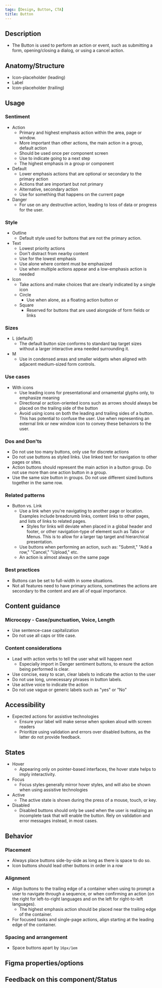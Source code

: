 ```yaml
---
tags: [Design, Button, CTA]
title: Button
---
```


## Description

- The Button is used to perform an action or event, such as submitting a form, opening/closing a dialog, or using a cancel action.

## Anatomy/Structure

- Icon-placeholder (leading)
- Label
- Icon-placeholder (trailing)

## Usage

### Sentiment

- Action
  - Primary and highest emphasis action within the area, page or window.
  - More important than other actions, the main action in a group, default action
  - Should be used once per component screen
  - Use to indicate going to a next step
  - The highest emphasis in a group or component
- Default
  - Lower emphasis actions that are optional or secondary to the primary action
  - Actions that are important but not primary
  - Alternative, secondary action
  - Use for something that happens on the current page
- Danger
  - For use on any destructive action, leading to loss of data or progress for the user.

### Style

- Outline
  - Default style used for buttons that are not the primary action.
- Text
  - Lowest priority actions
  - Don't distract from nearby content
  - Use for the lowest emphasis
  - Use alone where content must be emphasized
  - Use when multiple actions appear and a low-emphasis action is needed
- Icon
  - Take actions and make choices that are clearly indicated by a single icon
  - Circle
    - Use when alone, as a floating action button or
  - Square
    - Reserved for buttons that are used alongside of form fields or links

### Sizes

- L (default)
  - The default button size conforms to standard tap target sizes without a larger interactive area needed surrounding it.
- M
  - Use in condensed areas and smaller widgets when aligned with adjacent medium-sized form controls.

### Use cases

- With icons
  - Use leading icons for presentational and ornamental glyphs only, to emphasize meaning
  - Directional or action-oriented icons such as arrows should always be placed on the trailing side of the button
  - Avoid using icons on both the leading and trailing sides of a button. This has potential to confuse the user. Use when representing an external link or new window icon to convey these behaviors to the user.

### Dos and Don'ts

- Do not use too many buttons, only use for discrete actions
- Do not use buttons as styled links. Use linked text for navigation to other pages or sites.
- Action buttons should represent the main action in a button group. Do not use more than one action button in a group.
- Use the same size button in groups. Do not use different sized buttons together in the same row.

### Related patterns

- Button vs. Link
  - Use a link when you're navigating to another page or location. Examples include breadcrumb links, content links to other pages, and lists of links to related pages.
    - Styles for links will deviate when placed in a global header and footer, or other navigation-type of element such as Tabs or Menus. This is to allow for a larger tap target and hierarchical presentation.
  - Use buttons when performing an action, such as: "Submit," "Add a row," "Cancel," "Upload," etc.
  - An action is almost always on the same page

### Best practices

- Buttons can be set to full-width in some situations.
- Not all features need to have primary actions, sometimes the actions are secondary to the content and are all of equal importance.

## Content guidance

### Microcopy - Case/punctuation, Voice, Length

- Use sentence-case capitalization
- Do not use all caps or title case.

### Content considerations

- Lead with action verbs to tell the user what will happen next
  - Especially import in Danger sentiment buttons, to ensure the action being performed is clear.
- Use concise, easy to scan, clear labels to indicate the action to the user
- Do not use long, unnecessary phrases in button labels.
- Use active voice to indicate the action
- Do not use vague or generic labels such as "yes" or "No"

## Accessibility

- Expected actions for assistive technologies
  - Ensure your label will make sense when spoken aloud with screen readers
  - Prioritize using validation and errors over disabled buttons, as the latter do not provide feedback.

## States

- Hover
  - Appearing only on pointer-based interfaces, the hover state helps to imply interactivity.
- Focus
  - Focus styles generally mirror hover styles, and will also be shown when using assistive technologies
- Active
  - The active state is shown during the press of a mouse, touch, or key.
- Disabled
  - Disabled buttons should only be used when the user is realizing an incomplete task that will enable the button. Rely on validation and error messages instead, in most cases.

## Behavior

### Placement

- Always place buttons side-by-side as long as there is space to do so.
- Icon buttons should lead other buttons in order in a row

### Alignment

- Align buttons to the trailing edge of a container when using to prompt a user to navigate through a sequence, or when confirming an action (on the right for left-to-right languages and on the left for right-to-left languages).
  - The highest emphasis action should be placed near the trailing edge of the container.
- For focused tasks and single-page actions, align starting at the leading edge of the container.

### Spacing and arrangement

- Space buttons apart by `16px/1em`

## Figma properties/options

## Feedback on this component/Status
